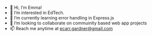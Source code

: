 - 👋 Hi, I’m Emma!
- 👀 I’m interested in EdTech.
- 🌱 I’m currently learning error handling in Express.js
- 💞️ I’m looking to collaborate on commuinity based web app projects
- 📫 Reach me anytime at ecarr.gardner@gmail.com

<!---
d3mmalition/d3mmalition is a ✨ special ✨ repository because its `README.md` (this file) appears on your GitHub profile.
You can click the Preview link to take a look at your changes.
--->
